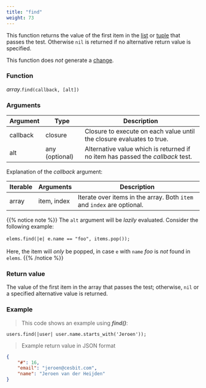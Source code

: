 ```yaml
---
title: "find"
weight: 73
---
```


This function returns the value of the first item in the [list](..) or [tuple](../../tuple) that passes the test.
Otherwise `nil` is returned  if no alternative return value is specified.

This function does *not* generate a [change](../../../overview/changes).

### Function

*array*.`find(callback, [alt])`

### Arguments

Argument | Type | Description
-------- | ---- | -----------
callback | closure | Closure to execute on each value until the closure evaluates to true.
alt | any (optional) | Alternative value which is returned if no item has passed the *callback* test.

Explanation of the *callback* argument:

Iterable | Arguments   | Description
-------- | ----------- | -----------
array    | item, index | Iterate over items in the array. Both `item` and `index` are optional.

{{% notice note %}}
The `alt` argument will be *lazily* evaluated. Consider the following example: \
\
  `elems.find(|e| e.name == "foo", items.pop());` \
\
Here, the item will *only* be popped, in case `e` with `name` *foo* is *not* found in `elems`.
{{% /notice %}}

### Return value

The value of the first item in the array that passes the test;
otherwise, `nil` or a specified alternative value is returned.

### Example

> This code shows an example using ***find()***:

```thingsdb,syntax_only
users.find(|user| user.name.starts_with('Jeroen'));
```

> Example return value in JSON format

```json
{
    "#": 16,
    "email": "jeroen@cesbit.com",
    "name": "Jeroen van der Heijden"
}
```
